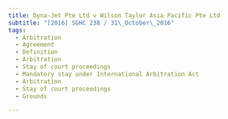 ```yaml
---
title: Dyna-Jet Pte Ltd v Wilson Taylor Asia Pacific Pte Ltd 
subtitle: "[2016] SGHC 238 / 31\_October\_2016"
tags:
  - Arbitration
  - Agreement
  - Definition
  - Arbitration
  - Stay of court proceedings
  - Mandatory stay under International Arbitration Act
  - Arbitration
  - Stay of court proceedings
  - Grounds

---
```


